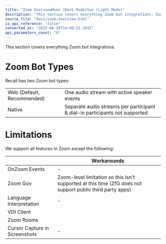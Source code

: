```yaml
---
title: "Zoom OverviewMoon (Dark Mode)Sun (Light Mode)"
description: "This section covers everything Zoom bot integrations. Zoom Bot Types Recall has two Zoom bot types: Web (Default, Recommended) One audio stream with active speaker events Native Separate audio streams per participant &amp; dial-in participants not supported Limitations We support all features in Zoo..."
source_file: "docs/zoom-overview.html"
is_api_reference: "false"
converted_at: "2025-06-10T14:00:12.303Z"
api_parameters_count: "0"
---
```

This section covers everything Zoom bot integrations.

# Zoom Bot Types

[](#zoom-bot-types)

Recall has two Zoom bot types:

|  |  |
| --- | --- |
| Web (Default, Recommended) | One audio stream with active speaker events |
| Native | Separate audio streams per participant & dial-in participants not supported |



# Limitations

[](#limitations)

We support all features in Zoom except the following:

|  | Workarounds |
| --- | --- |
| OnZoom Events | - |
| Zoom Gov | Zoom-level limitation so this isn't supported at this time (ZfG does not support public third party apps) |
| Language Interpretation | - |
| VDI Client |  |
| Zoom Rooms |  |
| Cursor Capture in Screenshots | - |
